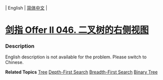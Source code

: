 | English | [简体中文](README.md) |

# [剑指 Offer II 046. 二叉树的右侧视图](https://leetcode-cn.com/problems/WNC0Lk)
 ### Description
<p>English description is not available for the problem. Please switch to Chinese.</p>

**Related Topics**  [Tree](https://leetcode-cn.com/tag/tree) [Depth-First Search](https://leetcode-cn.com/tag/depth-first-search) [Breadth-First Search](https://leetcode-cn.com/tag/breadth-first-search) [Binary Tree](https://leetcode-cn.com/tag/binary-tree) 